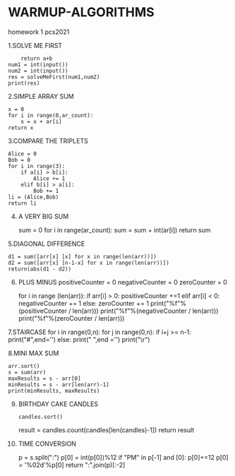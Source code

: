 # WARMUP-ALGORITHMS
homework 1 pcs2021


1.SOLVE ME FIRST

        return a+b
    num1 = int(input())
    num2 = int(input())
    res = solveMeFirst(num1,num2)
    print(res)


2.SIMPLE ARRAY SUM

    x = 0
    for i in range(0,ar_count):
        x = x + ar[i]
    return x
    
    
3.COMPARE THE TRIPLETS


    Alice = 0
    Bob = 0
    for i in range(3):
        if a[i] > b[i]:
            Alice += 1
        elif b[i] > a[i]:
            Bob += 1
    li = (Alice,Bob)
    return li
    
4. A VERY BIG SUM

    sum = 0
    for i in range(ar_count):
        sum = sum + int(ar[i])
    return sum        
    
5.DIAGONAL DIFFERENCE

    d1 = sum([arr[x] [x] for x in range(len(arr))])
    d2 = sum([arr[x] [n-1-x] for x in range(len(arr))])
    return(abs(d1 - d2))
    
    
6. PLUS MINUS
    positiveCounter = 0
    negativeCounter = 0
    zeroCounter = 0
    
    for i in range (len(arr)):
        if arr[i] > 0:
            positiveCounter +=1
        elif arr[i] < 0:
            negativeCounter += 1
        else:
            zeroCounter += 1
    print("%f"%(positiveCounter / len(arr)))
    print("%f"%(negativeCounter / len(arr)))
    print("%f"%(zeroCounter / len(arr)))

7.STAIRCASE
    for i in range(0,n):
        for j in range(0,n):
            if i+j >= n-1:
                print("#",end='')
            else:
                print(" ",end ='')
        print("\r")
        
8.MINI MAX SUM

    arr.sort()
    s = sum(arr)
    maxResults = s - arr[0]
    minResults = s - arr[len(arr)-1]
    print(minResults, maxResults)
    
9. BIRTHDAY CAKE CANDLES

       candles.sort()
    result = candles.count(candles[len(candles)-1])
    return result

10. TIME CONVERSION

      p = s.split(":")
    p[0] = int(p[0])%12
    if "PM" in p[-1] and [0]:
        p[0]+=12
    p[0] = '%02d'%p[0]
    return ":".join(p)[:-2]
            
